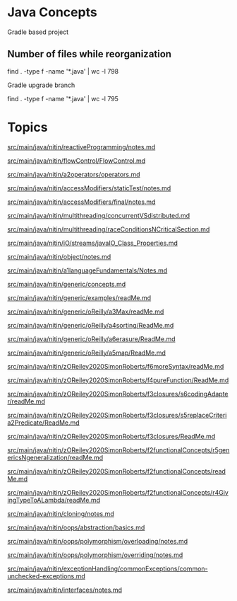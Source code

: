 # Java Concepts

Gradle based project

## Number of files while reorganization

find . -type f -name '*.java' | wc -l 798

Gradle upgrade branch

find . -type f -name '*.java' | wc -l 795

# Topics

[src/main/java/nitin/reactiveProgramming/notes.md](src/main/java/nitin/reactiveProgramming/notes.md)

[src/main/java/nitin/flowControl/FlowControl.md](src/main/java/nitin/flowControl/FlowControl.md)

[src/main/java/nitin/a2operators/operators.md](src/main/java/nitin/a2operators/operators.md)

[src/main/java/nitin/accessModifiers/staticTest/notes.md](src/main/java/nitin/accessModifiers/staticTest/notes.md)

[src/main/java/nitin/accessModifiers/final/notes.md](src/main/java/nitin/accessModifiers/final/notes.md)

[src/main/java/nitin/multithreading/concurrentVSdistributed.md](src/main/java/nitin/multithreading/concurrentVSdistributed.md)

[src/main/java/nitin/multithreading/raceConditionsNCriticalSection.md](src/main/java/nitin/multithreading/raceConditionsNCriticalSection.md)

[src/main/java/nitin/iO/streams/javaIO_Class_Properties.md](src/main/java/nitin/io/streams/javaIO_Class_Properties.md)

[src/main/java/nitin/object/notes.md](src/main/java/nitin/object/notes.md)

[src/main/java/nitin/a1languageFundamentals/Notes.md](src/main/java/nitin/a1languageFundamentals/Notes.md)

[src/main/java/nitin/generic/concepts.md](src/main/java/nitin/generic/concepts.md)

[src/main/java/nitin/generic/examples/readMe.md](src/main/java/nitin/generic/examples/readMe.md)

[src/main/java/nitin/generic/oReilly/a3Max/readMe.md](src/main/java/nitin/generic/oReilly/a3Max/readMe.md)

[src/main/java/nitin/generic/oReilly/a4sorting/ReadMe.md](src/main/java/nitin/generic/oReilly/a4sorting/ReadMe.md)

[src/main/java/nitin/generic/oReilly/a6erasure/ReadMe.md](src/main/java/nitin/generic/oReilly/a6erasure/ReadMe.md)

[src/main/java/nitin/generic/oReilly/a5map/ReadMe.md](src/main/java/nitin/generic/oReilly/a5map/ReadMe.md)

[src/main/java/nitin/zOReiley2020SimonRoberts/f6moreSyntax/readMe.md](src/main/java/nitin/zOReiley2020SimonRoberts/f6moreSyntax/readMe.md)

[src/main/java/nitin/zOReiley2020SimonRoberts/f4pureFunction/ReadMe.md](src/main/java/nitin/zOReiley2020SimonRoberts/f4pureFunction/ReadMe.md)

[src/main/java/nitin/zOReiley2020SimonRoberts/f3closures/s6codingAdapter/readMe.md](src/main/java/nitin/zOReiley2020SimonRoberts/f3closures/s6codingAdapter/readMe.md)

[src/main/java/nitin/zOReiley2020SimonRoberts/f3closures/s5replaceCriteria2Predicate/ReadMe.md](src/main/java/nitin/zOReiley2020SimonRoberts/f3closures/s5replaceCriteria2Predicate/ReadMe.md)

[src/main/java/nitin/zOReiley2020SimonRoberts/f3closures/ReadMe.md](src/main/java/nitin/zOReiley2020SimonRoberts/f3closures/ReadMe.md)

[src/main/java/nitin/zOReiley2020SimonRoberts/f2functionalConcepts/r5genericsNgeneralization/readMe.md](src/main/java/nitin/zOReiley2020SimonRoberts/f2functionalConcepts/r5genericsNgeneralization/readMe.md)

[src/main/java/nitin/zOReiley2020SimonRoberts/f2functionalConcepts/readMe.md](src/main/java/nitin/zOReiley2020SimonRoberts/f2functionalConcepts/readMe.md)

[src/main/java/nitin/zOReiley2020SimonRoberts/f2functionalConcepts/r4GivingTypeToALambda/readMe.md](src/main/java/nitin/zOReiley2020SimonRoberts/f2functionalConcepts/r4GivingTypeToALambda/readMe.md)

[src/main/java/nitin/cloning/notes.md](src/main/java/nitin/cloning/notes.md)

[src/main/java/nitin/oops/abstraction/basics.md](src/main/java/nitin/oops/abstraction/basics.md)

[src/main/java/nitin/oops/polymorphism/overloading/notes.md](src/main/java/nitin/oops/polymorphism/overloading/notes.md)

[src/main/java/nitin/oops/polymorphism/overriding/notes.md](src/main/java/nitin/oops/polymorphism/overriding/notes.md)

[src/main/java/nitin/exceptionHandling/commonExceptions/common-unchecked-exceptions.md](src/main/java/nitin/exceptionHandling/commonExceptions/common_unchecked_exceptions.md)

[src/main/java/nitin/interfaces/notes.md](src/main/java/nitin/interfaces/notes.md)

